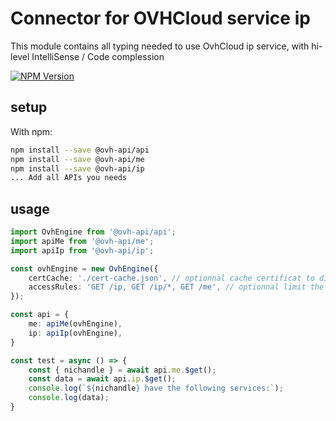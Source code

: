 # Connector for OVHCloud service ip

This module contains all typing needed to use OvhCloud ip service, with hi-level IntelliSense / Code complession

[![NPM Version](https://img.shields.io/npm/v/@ovh-api/ip.svg?style=flat)](https://www.npmjs.org/package/@ovh-api/ip)

## setup

With npm:
````bash
npm install --save @ovh-api/api
npm install --save @ovh-api/me
npm install --save @ovh-api/ip
... Add all APIs you needs
````

## usage

````typescript
import OvhEngine from '@ovh-api/api';
import apiMe from '@ovh-api/me';
import apiIp from '@ovh-api/ip';

const ovhEngine = new OvhEngine({ 
    certCache: './cert-cache.json', // optionnal cache certificat to disk
    accessRules: 'GET /ip, GET /ip/*, GET /me', // optionnal limit the requested privileges.
});

const api = {
    me: apiMe(ovhEngine),
    ip: apiIp(ovhEngine),
}

const test = async () => {
    const { nichandle } = await api.me.$get();
    const data = await api.ip.$get();
    console.log(`${nichandle} have the following services:`);
    console.log(data);
}

````